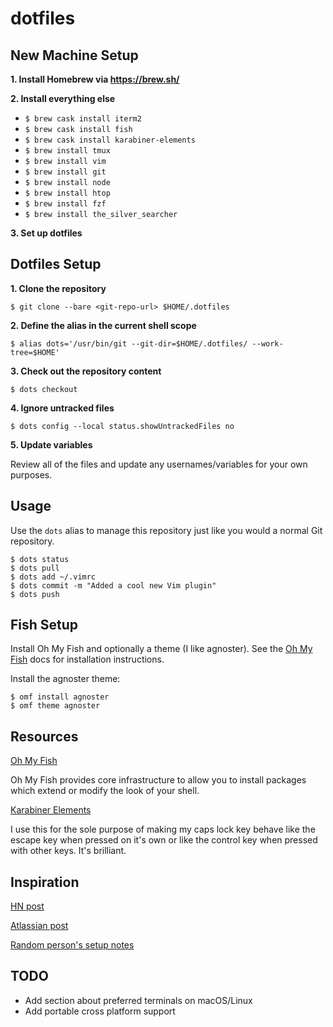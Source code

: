 # dotfiles

## New Machine Setup

**1. Install Homebrew via https://brew.sh/**

**2. Install everything else**
  - `$ brew cask install iterm2`
  - `$ brew cask install fish`
  - `$ brew cask install karabiner-elements`
  - `$ brew install tmux`
  - `$ brew install vim`
  - `$ brew install git`
  - `$ brew install node`
  - `$ brew install htop`
  - `$ brew install fzf`
  - `$ brew install the_silver_searcher`
  
**3. Set up dotfiles**

## Dotfiles Setup

**1. Clone the repository**
```shell
$ git clone --bare <git-repo-url> $HOME/.dotfiles
```

**2. Define the alias in the current shell scope**
```shell
$ alias dots='/usr/bin/git --git-dir=$HOME/.dotfiles/ --work-tree=$HOME'
```

**3. Check out the repository content**
```shell
$ dots checkout
```

**4. Ignore untracked files**
```shell
$ dots config --local status.showUntrackedFiles no
```

**5. Update variables**

Review all of the files and update any usernames/variables for your own purposes.

## Usage

Use the `dots` alias to manage this repository just like you would a normal Git repository.

```shell
$ dots status
$ dots pull
$ dots add ~/.vimrc
$ dots commit -m "Added a cool new Vim plugin"
$ dots push
```

## Fish Setup

Install Oh My Fish and optionally a theme (I like agnoster). See the [Oh My Fish](https://github.com/oh-my-fish/oh-my-fish) docs for installation instructions.

Install the agnoster theme:

```shell
$ omf install agnoster
$ omf theme agnoster
```

## Resources

[Oh My Fish](https://github.com/oh-my-fish/oh-my-fish)

Oh My Fish provides core infrastructure to allow you to install packages which extend or modify the look of your shell.

[Karabiner Elements](https://pqrs.org/osx/karabiner/)

I use this for the sole purpose of making my caps lock key behave like the escape key when pressed on it's own or like the control key when pressed with other keys. It's brilliant.

## Inspiration
[HN post](https://news.ycombinator.com/item?id=11070797)

[Atlassian post](https://developer.atlassian.com/blog/2016/02/best-way-to-store-dotfiles-git-bare-repo/)

[Random person's setup notes](https://github.com/Siilwyn/my-dotfiles/tree/master/.my-dotfiles)

## TODO
* Add section about preferred terminals on macOS/Linux
* Add portable cross platform support
